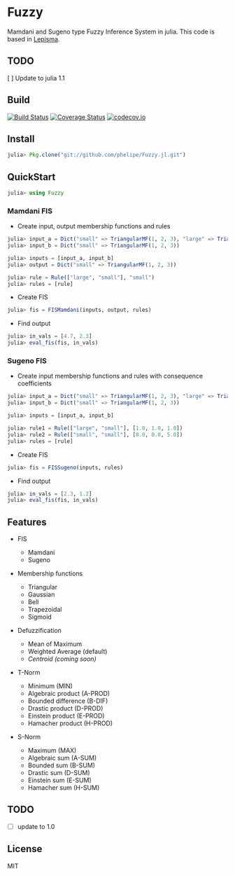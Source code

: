 # Fuzzy

Mamdani and Sugeno type Fuzzy Inference System in julia. This code is based in [Lepisma](https://github.com/lepisma/Fuzzy.jl).

## TODO
 [ ] Update to julia 1.1

## Build

[![Build Status](https://travis-ci.org/phelipe/Fuzzy.jl.svg?branch=master)](https://travis-ci.org/phelipe/Fuzzy.jl) [![Coverage Status](https://coveralls.io/repos/phelipe/Fuzzy.jl/badge.svg?branch=master&service=github)](https://coveralls.io/github/phelipe/Fuzzy.jl?branch=master) [![codecov.io](http://codecov.io/github/phelipe/Fuzzy.jl/coverage.svg?branch=master)](http://codecov.io/github/phelipe/Fuzzy.jl?branch=master)

## Install

```julia
julia> Pkg.clone("git://github.com/phelipe/Fuzzy.jl.git")
```

## QuickStart

```julia
julia> using Fuzzy
```

### Mamdani FIS

- Create input, output membership functions and rules

```julia
julia> input_a = Dict("small" => TriangularMF(1, 2, 3), "large" => TriangularMF(4, 5, 6))
julia> input_b = Dict("small" => TriangularMF(1, 2, 3))

julia> inputs = [input_a, input_b]
julia> output = Dict("small" => TriangularMF(1, 2, 3))

julia> rule = Rule(["large", "small"], "small")
julia> rules = [rule]
```

- Create FIS

```julia
julia> fis = FISMamdani(inputs, output, rules)
```

- Find output

```julia
julia> in_vals = [4.7, 2.3]
julia> eval_fis(fis, in_vals)
```

### Sugeno FIS

- Create input membership functions and rules with consequence coefficients

```julia
julia> input_a = Dict("small" => TriangularMF(1, 2, 3), "large" => TriangularMF(5, 6, 7))
julia> input_b = Dict("small" => TriangularMF(1, 2, 3))

julia> inputs = [input_a, input_b]

julia> rule1 = Rule(["large", "small"], [1.0, 1.0, 1.0])
julia> rule2 = Rule(["small", "small"], [0.0, 0.0, 5.0])
julia> rules = [rule]
```

- Create FIS

```julia
julia> fis = FISSugeno(inputs, rules)
```

- Find output

```julia
julia> in_vals = [2.3, 1.2]
julia> eval_fis(fis, in_vals)
```

## Features

- FIS

  - Mamdani
  - Sugeno

- Membership functions

  - Triangular
  - Gaussian
  - Bell
  - Trapezoidal
  - Sigmoid

- Defuzzification

  - Mean of Maximum
  - Weighted Average (default)
  - _Centroid (coming soon)_

- T-Norm

  - Minimum (MIN)
  - Algebraic product (A-PROD)
  - Bounded difference (B-DIF)
  - Drastic product (D-PROD)
  - Einstein product (E-PROD)
  - Hamacher product (H-PROD)

- S-Norm

  - Maximum (MAX)
  - Algebraic sum (A-SUM)
  - Bounded sum (B-SUM)
  - Drastic sum (D-SUM)
  - Einstein sum (E-SUM)
  - Hamacher sum (H-SUM)

## TODO
 - [ ] update to 1.0 

## License

MIT
